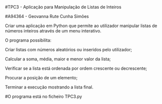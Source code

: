 #TPC3 - Aplicação para Manipulação de Listas de Inteiros

#A94364 - Geovanna Rute Cunha Simões

Criar uma aplicação em Python que permite ao utilizador manipular listas de números inteiros através de um menu interativo.

O programa possibilita:

Criar listas com números aleatórios ou inseridos pelo utilizador;

Calcular a soma, média, maior e menor valor da lista;

Verificar se a lista está ordenada por ordem crescente ou decrescente;

Procurar a posição de um elemento;

Terminar a execução mostrando a lista final.

#O programa está no ficheiro TPC3.py
